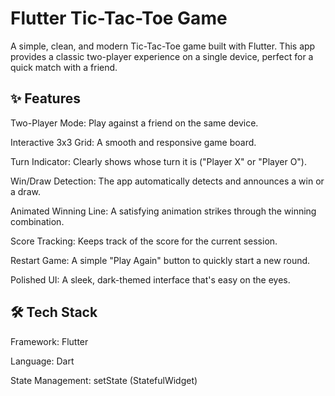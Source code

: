 # Flutter Tic-Tac-Toe Game
A simple, clean, and modern Tic-Tac-Toe game built with Flutter. This app provides a classic two-player experience on a single device, perfect for a quick match with a friend.

## ✨ Features
Two-Player Mode: Play against a friend on the same device.

Interactive 3x3 Grid: A smooth and responsive game board.

Turn Indicator: Clearly shows whose turn it is ("Player X" or "Player O").

Win/Draw Detection: The app automatically detects and announces a win or a draw.

Animated Winning Line: A satisfying animation strikes through the winning combination.

Score Tracking: Keeps track of the score for the current session.

Restart Game: A simple "Play Again" button to quickly start a new round.

Polished UI: A sleek, dark-themed interface that's easy on the eyes.

## 🛠️ Tech Stack
Framework: Flutter

Language: Dart

State Management: setState (StatefulWidget)
